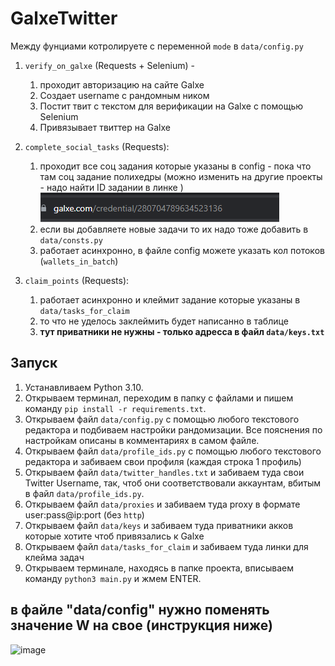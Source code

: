 # GalxeTwitter
Между фунциами котролируете с переменной `mode` в `data/config.py`

1. `verify_on_galxe` (Requests + Selenium) -
    1. проходит авторизацию на сайте Galxe
    2. Создает username с рандомным ником
    3. Постит твит с текстом для верификации на Galxe с помощью Selenium
    4. Привязывает твиттер на Galxe

2. `complete_social_tasks` (Requests):
   1. проходит все соц задания которые указаны в config - пока что там соц задание полихедры (можно изменить на другие проекты - надо найти ID задании в линке )
   ![img.png](img.png)
   2. если вы добавляете новые задачи то их надо тоже добавить в `data/consts.py`
   2. работает асинхронно, в файле config можете указать кол потоков (`wallets_in_batch`)

3. `claim_points` (Requests):
   1. работает асинхронно и клеймит задание которые указаны в `data/tasks_for_claim`
   2. то что не уделось заклеймить будет написанно в таблице
   3. **тут приватники не нужны - только адресса в файл `data/keys.txt`**

## Запуск
1. Устанавливаем Python 3.10.
2. Открываем терминал, переходим в папку с файлами и пишем команду `pip install -r requirements.txt`.
3. Открываем файл `data/config.py` с помощью любого текстового редактора и подбиваем настройки рандомизации. Все пояснения по настройкам описаны в комментариях в самом файле.
4. Открываем файл `data/profile_ids.py` с помощью любого текстового редактора и забиваем свои профиля (каждая строка 1 профиль)
5. Открываем файл `data/twitter_handles.txt` и забиваем туда свои Twitter Username, так, чтоб они соответствовали аккаунтам, вбитым в файл `data/profile_ids.py`.
6. Открываем файл `data/proxies` и забиваем туда proxy в формате user:pass@ip:port (без `http`)
7. Открываем файл `data/keys` и забиваем туда приватники акков которые хотите чтоб привязались к Galxe
8. Открываем файл `data/tasks_for_claim` и забиваем туда линки для клейма задач
9. Открываем терминале, находясь в папке проекта, вписываем команду `python3 main.py` и жмем ENTER.


## в файле "data/config" нужно поменять значение W на свое (инструкция ниже)
![image](https://user-images.githubusercontent.com/117441696/210056890-bc69281a-a7aa-4681-9722-4d65fd07c957.png)

